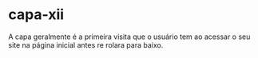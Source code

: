 # capa-xii
A capa geralmente é a primeira visita que o usuário tem ao acessar o seu site na página inicial antes re rolara para baixo.
